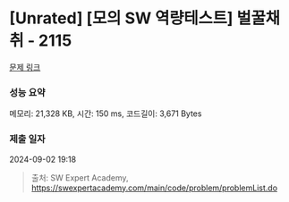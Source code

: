 # [Unrated] [모의 SW 역량테스트] 벌꿀채취 - 2115 

[문제 링크](https://swexpertacademy.com/main/code/problem/problemDetail.do?contestProbId=AV5V4A46AdIDFAWu) 

### 성능 요약

메모리: 21,328 KB, 시간: 150 ms, 코드길이: 3,671 Bytes

### 제출 일자

2024-09-02 19:18



> 출처: SW Expert Academy, https://swexpertacademy.com/main/code/problem/problemList.do